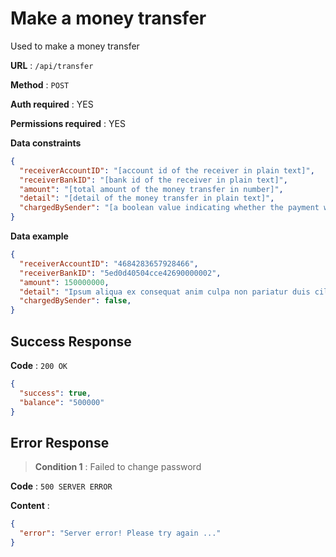 # Make a money transfer

Used to make a money transfer

**URL** : `/api/transfer`

**Method** : `POST`

**Auth required** : YES

**Permissions required** : YES

**Data constraints**

```json
{
  "receiverAccountID": "[account id of the receiver in plain text]",
  "receiverBankID": "[bank id of the receiver in plain text]",
  "amount": "[total amount of the money transfer in number]",
  "detail": "[detail of the money transfer in plain text]",
  "chargedBySender": "[a boolean value indicating whether the payment will be charged by the sender or not]"
}
```

**Data example**

```json
{
  "receiverAccountID": "4684283657928466",
  "receiverBankID": "5ed0d40504cce42690000002",
  "amount": 150000000,
  "detail": "Ipsum aliqua ex consequat anim culpa non pariatur duis cillum. Pariatur elit eu consectetur quis culpa est. Proident do sunt ea aliquip pariatur veniam quis est non consectetur ea. Culpa eu cupidatat id magna et sint ut voluptate Lorem culpa adipisicing adipisicing. Velit velit pariatur ipsum dolore.",
  "chargedBySender": false,
}
```

## Success Response

**Code** : `200 OK`
```json
{
  "success": true,
  "balance": "500000"
}
```

## Error Response

>**Condition 1** : Failed to change password

**Code** : `500 SERVER ERROR`

**Content** :

```json
{
  "error": "Server error! Please try again ..."
}
```

